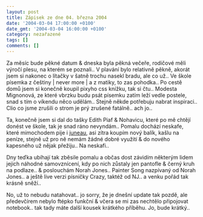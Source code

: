 ```yaml
---
layout: post
title: Zápisek ze dne 04. března 2004
date: '2004-03-04 17:00:00 +0100'
date_gmt: '2004-03-04 16:00:00 +0100'
category: nezařazené
tags: []
comments: []
---
```

<p>Za měsíc bude pěkné datum &amp; dneska byla pěkná večeře, rodičové měli výročí plesu, na kterém se  poznali.. V plavání bylo relativně pěkně, akorát jsem si nakonec o lítačky v šatně trochu nasekl bradu, ale co už..  Ve škole písemka z češtiny | never more | a z matiky, to zas pohodka.. Po cestě domů jsem si konečně koupil pixyho  css knížku, tak si čtu.. Modesta Mignonová, ze které vbrzku budu psát písemku zatím leží vedle postele,  snad s tím o víkendu něco udělám.. Stejně někde potřebuju nabrat inspiraci.. Clio co jsme zrušili o strom  je prý zrušené fatálně.. ach jo..</p>
<p>Ta, konečně jsem si dal do tašky Edith Piaf &amp; Nohavicu, které po mě chtějí donést ve škole, tak je snad  ráno nevyndám.. Pomalu dochází neskafe, které mimochodem pije i <a href="http://juneau.wz.cz">juneau</a>,  asi zítra koupím nový balík, kašlu na peníze, stejně už pro ně nemám žádné dobré využití &amp; do nového  kapesného už nějak přežiju.. Na neskafi..</p>
<p>Dny teďka ubíhají tak zběsile pomalu a občas dost závidím některým lidem jejich náhodné samovznícení, kdy po nich  zůstaly jen pantofle &amp; černý kruh na podlaze.. &amp; poslouchám Norah Jones.. Painter Song nazpívaný  od Norah Jones.. a ještě live verzi písničky Crazy, taktéž od NJ.. a venku pořád tak krásně sněží..</p>
<p>No, už to nebudu natahovat.. jo sorry, že je dnešní update tak pozdě, ale předevčírem nebylo ftépko funkční &amp;  včera se mi zas nechtělo připojovat notebook.. tak tady máte další kousek krátkého příběhu. Jo, bude krátký..</p>
<p>  <? include "part2.txt"; ?></p>

